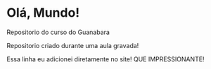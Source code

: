 # Olá, Mundo!
 Repositorio do curso do Guanabara

Repositorio criado durante uma aula gravada!

Essa linha eu adicionei diretamente no site! QUE IMPRESSIONANTE!
